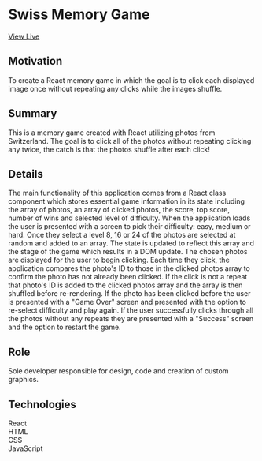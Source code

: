 # Swiss Memory Game
[View Live](https://lexi-winstanley.github.io/swissMemoryGame/)

## Motivation 
To create a React memory game in which the goal is to click each displayed image once without repeating any clicks while the images shuffle.

## Summary
This is a memory game created with React utilizing photos from Switzerland. The goal is to click all of the photos without repeating clicking any twice, the catch is that the photos shuffle after each click!

## Details
The main functionality of this application comes from a React class component which stores essential game information in its state including the array of photos, an array of clicked photos, the score, top score, number of wins and selected level of difficulty.
When the application loads the user is presented with a screen to pick their difficulty: easy, medium or hard. Once they select a level 8, 16 or 24 of the photos are selected at random and added to an array. The state is updated to reflect this array and the stage of the game which results in a DOM update. The chosen photos are displayed for the user to begin clicking. Each time they click, the application compares the photo's ID to those in the clicked photos array to confirm the photo has not already been clicked. If the click is not a repeat that photo's ID is added to the clicked photos array and the array is then shuffled before re-rendering. If the photo has been clicked before the user is presented with a "Game Over" screen and presented with the option to re-select difficulty and play again. If the user successfully clicks through all the photos without any repeats they are presented with a "Success" screen and the option to restart the game.

## Role
Sole developer responsible for design, code and creation of custom graphics.

## Technologies
React
<br/>HTML
<br/>CSS
<br/>JavaScript
